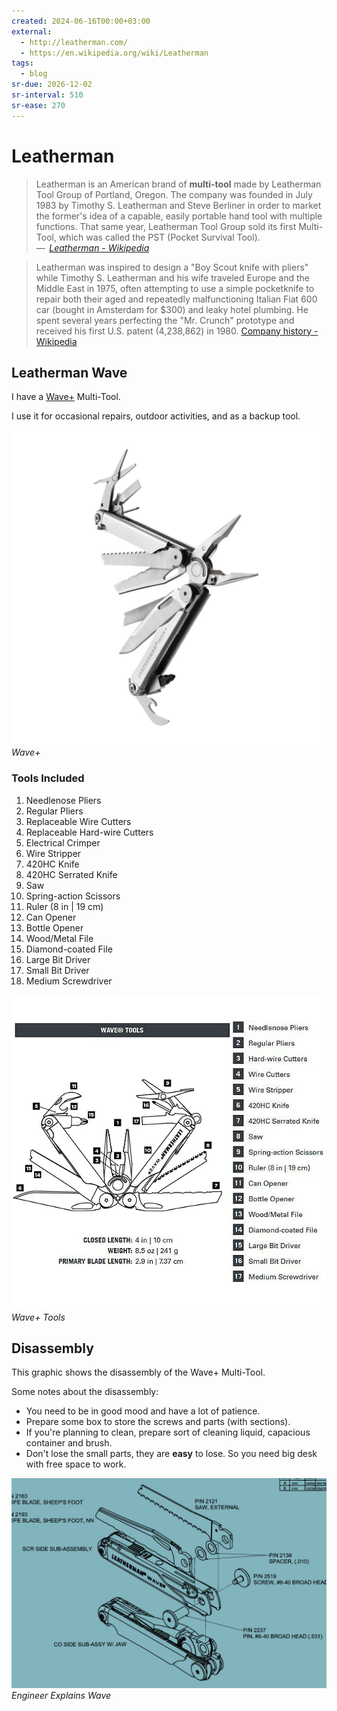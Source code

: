 ```yaml
---
created: 2024-06-16T00:00+03:00
external:
  - http://leatherman.com/
  - https://en.wikipedia.org/wiki/Leatherman
tags:
  - blog
sr-due: 2026-12-02
sr-interval: 510
sr-ease: 270
---
```


# Leatherman

> Leatherman is an American brand of **multi-tool** made by Leatherman Tool
> Group of Portland, Oregon. The company was founded in July 1983 by Timothy S.
> Leatherman and Steve Berliner in order to market the former's idea of a
> capable, easily portable hand tool with multiple functions. That same year,
> Leatherman Tool Group sold its first Multi-Tool, which was called the PST
> (Pocket Survival Tool).\
> — <cite>
> [Leatherman - Wikipedia](https://en.wikipedia.org/wiki/Leatherman)</cite>

> Leatherman was inspired to design a "Boy Scout knife with pliers" while Timothy
> S. Leatherman and his wife traveled Europe and the Middle East in 1975, often
> attempting to use a simple pocketknife to repair both their aged and repeatedly
> malfunctioning Italian Fiat 600 car (bought in Amsterdam for $300) and leaky
> hotel plumbing. He spent several years perfecting the "Mr. Crunch" prototype and
> received his first U.S. patent (4,238,862) in 1980.
> [Company history - Wikipedia](https://en.wikipedia.org/wiki/Leatherman#Company_history)</cite>

## Leatherman Wave

I have a [Wave+](https://www.leatherman.com/wave-10.html) Multi-Tool.

I use it for occasional repairs, outdoor activities, and as a backup tool.

![Wave+](img/leatherman_wave/leatherman-wave-1.jpg)
_Wave+_

### Tools Included

1. Needlenose Pliers
2. Regular Pliers
3. Replaceable Wire Cutters
4. Replaceable Hard-wire Cutters
5. Electrical Crimper
6. Wire Stripper
7. 420HC Knife
8. 420HC Serrated Knife
9. Saw
10. Spring-action Scissors
11. Ruler (8 in | 19 cm)
12. Can Opener
13. Bottle Opener
14. Wood/Metal File
15. Diamond-coated File
16. Large Bit Driver
17. Small Bit Driver
18. Medium Screwdriver

![Wave+ Tools](img/leatherman_wave/leatherman-wave-2.jpg)
_Wave+ Tools_

## Disassembly

This graphic shows the disassembly of the Wave+ Multi-Tool.

Some notes about the disassembly:

- You need to be in good mood and have a lot of patience.
- Prepare some box to store the screws and parts (with sections).
- If you're planning to clean, prepare sort of cleaning liquid, capacious container
  and brush.
- Don't lose the small parts, they are **easy** to lose. So you need big desk
with free space to work.

![Engineer Explains Wave](img/leatherman_wave/engineer-explains-wave.jpg)
_Engineer Explains Wave_
